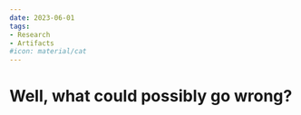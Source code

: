 ```yaml
---
date: 2023-06-01
tags:
- Research
- Artifacts
#icon: material/cat
---
```


# Well, what could possibly go wrong?
